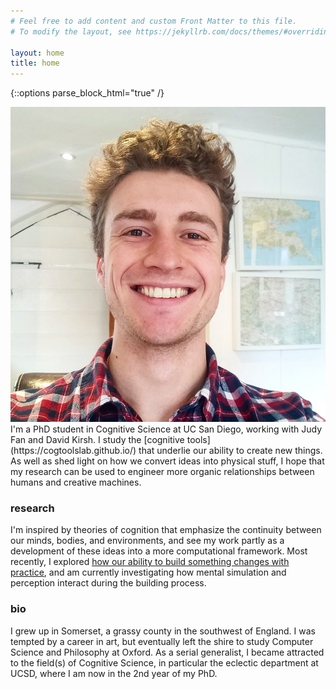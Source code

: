```yaml
---
# Feel free to add content and custom Front Matter to this file.
# To modify the layout, see https://jekyllrb.com/docs/themes/#overriding-theme-defaults

layout: home
title: home
---
```


{::options parse_block_html="true" /}

<div class="row pb-3 align-items-center">

<div class="col-sm-4">
<img src="assets/img/photos/wills_head.jpg" id="headshot">
</div>

<div class="col mt-auto mb-auto pl-0">
I'm a PhD student in Cognitive Science at UC San Diego, working with Judy Fan and David Kirsh.
I study the [cognitive tools](https://cogtoolslab.github.io/) that underlie our ability to create new things.
As well as shed light on how we convert ideas into physical stuff, I hope that my research can be used to engineer more organic relationships between humans and creative machines.
</div>
</div>


### research

I'm inspired by theories of cognition that emphasize the continuity between our minds, bodies, and environments, and see my work partly as a development of these ideas into a more computational framework. 
Most recently, I explored [how our ability to build something changes with practice](https://github.com/cogtoolslab/block_construction), and am currently investigating how mental simulation and perception interact during the building process.


### bio

I grew up in Somerset, a grassy county in the southwest of England.
I was tempted by a career in art, but eventually left the shire to study Computer Science and Philosophy at Oxford.
As a serial generalist, I became attracted to the field(s) of Cognitive Science, in particular the eclectic department at UCSD, where I am now in the 2nd year of my PhD.
